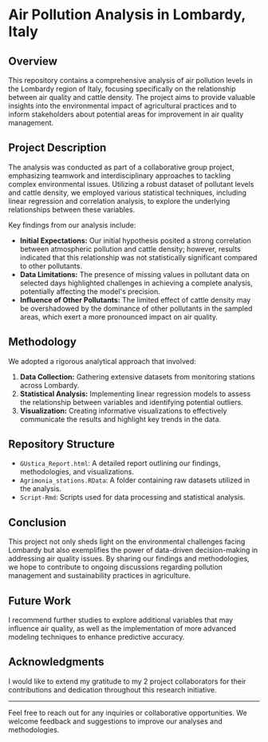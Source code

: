 # Air Pollution Analysis in Lombardy, Italy

## Overview

This repository contains a comprehensive analysis of air pollution levels in the Lombardy region of Italy, focusing specifically on the relationship between air quality and cattle density. The project aims to provide valuable insights into the environmental impact of agricultural practices and to inform stakeholders about potential areas for improvement in air quality management.

## Project Description

The analysis was conducted as part of a collaborative group project, emphasizing teamwork and interdisciplinary approaches to tackling complex environmental issues. Utilizing a robust dataset of pollutant levels and cattle density, we employed various statistical techniques, including linear regression and correlation analysis, to explore the underlying relationships between these variables.

Key findings from our analysis include:

- **Initial Expectations:** Our initial hypothesis posited a strong correlation between atmospheric pollution and cattle density; however, results indicated that this relationship was not statistically significant compared to other pollutants.
- **Data Limitations:** The presence of missing values in pollutant data on selected days highlighted challenges in achieving a complete analysis, potentially affecting the model's precision.
- **Influence of Other Pollutants:** The limited effect of cattle density may be overshadowed by the dominance of other pollutants in the sampled areas, which exert a more pronounced impact on air quality.

## Methodology

We adopted a rigorous analytical approach that involved:

1. **Data Collection:** Gathering extensive datasets from monitoring stations across Lombardy.
2. **Statistical Analysis:** Implementing linear regression models to assess the relationship between variables and identifying potential outliers.
3. **Visualization:** Creating informative visualizations to effectively communicate the results and highlight key trends in the data.

## Repository Structure

- `GUstica_Report.html`: A detailed report outlining our findings, methodologies, and visualizations.
- `Agrimonia_stations.RData`: A folder containing raw datasets utilized in the analysis.
- `Script-Rmd`: Scripts used for data processing and statistical analysis.

## Conclusion

This project not only sheds light on the environmental challenges facing Lombardy but also exemplifies the power of data-driven decision-making in addressing air quality issues. By sharing our findings and methodologies, we hope to contribute to ongoing discussions regarding pollution management and sustainability practices in agriculture.

## Future Work

I recommend further studies to explore additional variables that may influence air quality, as well as the implementation of more advanced modeling techniques to enhance predictive accuracy.

## Acknowledgments

I would like to extend my gratitude to my 2 project collaborators for their contributions and dedication throughout this research initiative.

---

Feel free to reach out for any inquiries or collaborative opportunities. We welcome feedback and suggestions to improve our analyses and methodologies.
